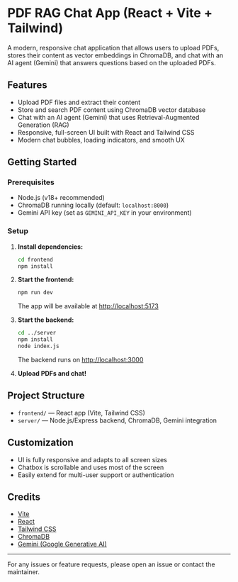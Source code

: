 # PDF RAG Chat App (React + Vite + Tailwind)

A modern, responsive chat application that allows users to upload PDFs, stores their content as vector embeddings in ChromaDB, and chat with an AI agent (Gemini) that answers questions based on the uploaded PDFs.

## Features
- Upload PDF files and extract their content
- Store and search PDF content using ChromaDB vector database
- Chat with an AI agent (Gemini) that uses Retrieval-Augmented Generation (RAG)
- Responsive, full-screen UI built with React and Tailwind CSS
- Modern chat bubbles, loading indicators, and smooth UX

## Getting Started

### Prerequisites
- Node.js (v18+ recommended)
- ChromaDB running locally (default: `localhost:8000`)
- Gemini API key (set as `GEMINI_API_KEY` in your environment)

### Setup

1. **Install dependencies:**
   ```bash
   cd frontend
   npm install
   ```
2. **Start the frontend:**
   ```bash
   npm run dev
   ```
   The app will be available at [http://localhost:5173](http://localhost:5173)

3. **Start the backend:**
   ```bash
   cd ../server
   npm install
   node index.js
   ```
   The backend runs on [http://localhost:3000](http://localhost:3000)

4. **Upload PDFs and chat!**

## Project Structure
- `frontend/` — React app (Vite, Tailwind CSS)
- `server/` — Node.js/Express backend, ChromaDB, Gemini integration

## Customization
- UI is fully responsive and adapts to all screen sizes
- Chatbox is scrollable and uses most of the screen
- Easily extend for multi-user support or authentication

## Credits
- [Vite](https://vitejs.dev/)
- [React](https://react.dev/)
- [Tailwind CSS](https://tailwindcss.com/)
- [ChromaDB](https://www.trychroma.com/)
- [Gemini (Google Generative AI)](https://ai.google.dev/)

---

For any issues or feature requests, please open an issue or contact the maintainer.
